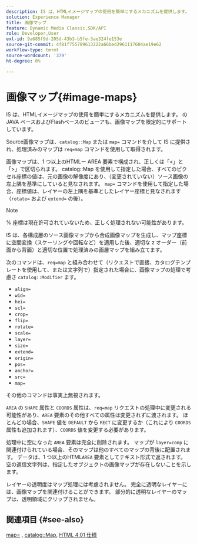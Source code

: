 ```yaml
---
description: IS は、HTMLイメージマップの使用を簡単にするメカニズムを提供します。 の JAVA ベースおよびFlashベースのビューアも、画像マップを限定的にサポートしています。
solution: Experience Manager
title: 画像マップ
feature: Dynamic Media Classic,SDK/API
role: Developer,User
exl-id: 9a685f9d-205d-43b3-b5fe-3ae324fe153e
source-git-commit: 4f81f755789613222a66bed2961117604ae19e62
workflow-type: tm+mt
source-wordcount: '379'
ht-degree: 0%

---
```


# 画像マップ{#image-maps}

IS は、HTMLイメージマップの使用を簡単にするメカニズムを提供します。 の JAVA ベースおよびFlashベースのビューアも、画像マップを限定的にサポートしています。

Source画像マップは、`catalog::Map` または `map=` コマンドを介して IS に提供され、処理済みのマップは `req=map` コマンドを使用して取得されます。

画像マップは、1 つ以上のHTMLー AREA 要素で構成され、正しくは「&lt;」と「>」で区切られます。 catalog::Map を使用して指定した場合、すべてのピクセル座標の値は、元の画像の解像度にあり、（変更されていない）ソース画像の左上隅を基準にしていると見なされます。 `map=` コマンドを使用して指定した場合、座標値は、レイヤーの左上隅を基準としたレイヤー座標と見なされます（`rotate=` および `extend=` の後）。

>[!NOTE]
>
>% 座標は現在許可されていないため、正しく処理されない可能性があります。

IS は、各構成層のソース画像マップから合成画像マップを生成し、マップ座標に空間変換（スケーリングや回転など）を適用した後、適切な z オーダー（前面から背面）と適切な位置で処理済みの画層マップを組み立てます。

次のコマンドは、`req=map` と組み合わせて（リクエストで直接、カタログテンプレートを使用して、または文字列で）指定された場合に、画像マップの処理で考慮さ `catalog::Modifier` ます。

* `align=`
* `wid=`
* `hei=`
* `scl=`
* `crop=`
* `flip=`
* `rotate=`
* `scale=`
* `layer=`
* `size=`
* `extend=`
* `origin=`
* `pos=`
* `anchor=`
* `src=`
* `map=`

その他のコマンドは事実上無視されます。

`AREA` の `SHAPE` 属性と `COORDS` 属性は、`req=map` リクエストの処理中に変更される可能性があり、`AREA` 要素のその他すべての属性は変更されずに渡されます。 ほとんどの場合、`SHAPE` 値を `DEFAULT` から `RECT` に変更するか（これにより `COORDS` 属性も追加されます）、`COORDS` 値を変更する必要があります。

処理中に空になった `AREA` 要素は完全に削除されます。 マップが `layer=comp` に関連付けられている場合、そのマップは他のすべてのマップの背後に配置されます。 データは、1 つ以上のHTML`AREA` 要素としてテキスト形式で返されます。 空の返信文字列は、指定したオブジェクトの画像マップが存在しないことを示します。

レイヤーの透明度はマップ処理には考慮されません。 完全に透明なレイヤーには、画像マップを関連付けることができます。 部分的に透明なレイヤーのマップは、透明領域にクリップされません。

## 関連項目 {#see-also}

[map=](../../../../../is-api/http-ref/image-serving-api-ref/c-http-protocol-reference/c-command-reference/r-map.md#reference-8f96545f196b4b7caa616e15c2363f06) , [catalog::Map](/help/aem-is-ir-api/is-api/image-catalog/image-serving-api-ref/c-image-catalog-reference/c-image-svg-data-reference/c-image-data-reference/r-map-cat.md), [HTML 4.01 仕様 ](https://www.w3.org/TR/html401/)

